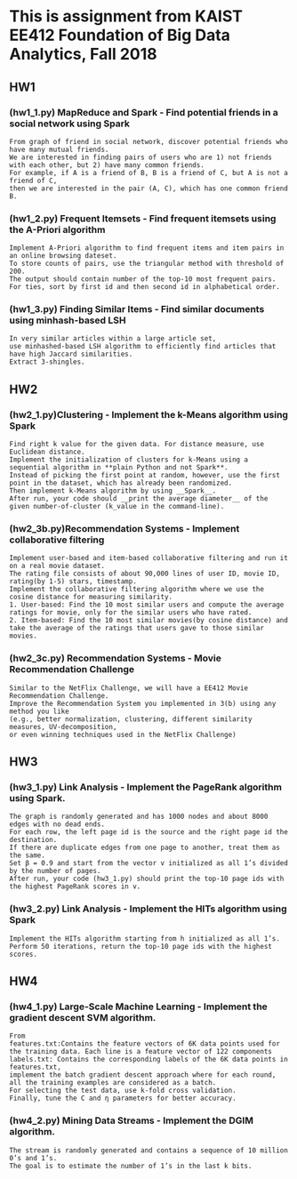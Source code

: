# This is assignment from KAIST EE412 Foundation of Big Data Analytics, Fall 2018 
## HW1
### (hw1_1.py) MapReduce and Spark - Find potential friends in a social network using Spark
    From graph of friend in social network, discover potential friends who have many mutual friends. 
    We are interested in finding pairs of users who are 1) not friends with each other, but 2) have many common friends.
    For example, if A is a friend of B, B is a friend of C, but A is not a friend of C, 
    then we are interested in the pair (A, C), which has one common friend B.
### (hw1_2.py) Frequent Itemsets - Find frequent itemsets using the A-Priori algorithm
    Implement A-Priori algorithm to find frequent items and item pairs in an online browsing dateset. 
    To store counts of pairs, use the triangular method with threshold of 200. 
    The output should contain number of the top-10 most frequent pairs. 
    For ties, sort by first id and then second id in alphabetical order.
### (hw1_3.py) Finding Similar Items - Find similar documents using minhash-based LSH
    In very similar articles within a large article set, 
    use minhashed-based LSH algorithm to efficiently find articles that have high Jaccard similarities. 
    Extract 3-shingles.

## HW2
### (hw2_1.py)Clustering -  Implement the k-Means algorithm using Spark
    Find right k value for the given data. For distance measure, use Euclidean distance. 
    Implement the initialization of clusters for k-Means using a sequential algorithm in **plain Python and not Spark**. 
    Instead of picking the first point at random, however, use the first point in the dataset, which has already been randomized. 
    Then implement k-Means algorithm by using __Spark__. 
    After run, your code should __print the average diameter__ of the given number-of-cluster (k_value in the command-line).
### (hw2_3b.py)Recommendation Systems - Implement collaborative filtering
    Implement user-based and item-based collaborative filtering and run it on a real movie dataset.
    The rating file consists of about 90,000 lines of user ID, movie ID, rating(by 1-5) stars, timestamp.
    Implement the collaborative filtering algorithm where we use the cosine distance for measuring similarity. 
    1. User-based: Find the 10 most similar users and compute the average ratings for movie, only for the similar users who have rated.
    2. Item-based: Find the 10 most similar movies(by cosine distance) and take the average of the ratings that users gave to those similar movies.    
### (hw2_3c.py) Recommendation Systems - Movie Recommendation Challenge
    Similar to the NetFlix Challenge, we will have a EE412 Movie Recommendation Challenge. 
    Improve the Recommendation System you implemented in 3(b) using any method you like 
    (e.g., better normalization, clustering, different similarity measures, UV-decomposition, 
    or even winning techniques used in the NetFlix Challenge)

## HW3
### (hw3_1.py) Link Analysis - Implement the PageRank algorithm using Spark.
    The graph is randomly generated and has 1000 nodes and about 8000 edges with no dead ends. 
    For each row, the left page id is the source and the right page id the destination. 
    If there are duplicate edges from one page to another, treat them as the same.
    Set β = 0.9 and start from the vector v initialized as all 1’s divided by the number of pages. 
    After run, your code (hw3_1.py) should print the top-10 page ids with the highest PageRank scores in v. 
### (hw3_2.py) Link Analysis - Implement the HITs algorithm using Spark
    Implement the HITs algorithm starting from h initialized as all 1’s. 
    Perform 50 iterations, return the top-10 page ids with the highest scores.

## HW4
### (hw4_1.py) Large-Scale Machine Learning -  Implement the gradient descent SVM algorithm.
    From 
    features.txt:Contains the feature vectors of 6K data points used for the training data. Each line is a feature vector of 122 components
    labels.txt: Contains the corresponding labels of the 6K data points in features.txt, 
    implement the batch gradient descent approach where for each round, all the training examples are considered as a batch.
    For selecting the test data, use k-fold cross validation.
    Finally, tune the C and η parameters for better accuracy.
    
### (hw4_2.py) Mining Data Streams - Implement the DGIM algorithm.
    The stream is randomly generated and contains a sequence of 10 million 0’s and 1’s.
    The goal is to estimate the number of 1’s in the last k bits.
    





